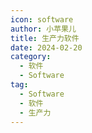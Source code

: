 ```yaml
---
icon: software
author: 小苹果儿
title: 生产力软件
date: 2024-02-20
category:
  - 软件
  - Software
tag:
  - Software
  - 软件
  - 生产力
---
```


